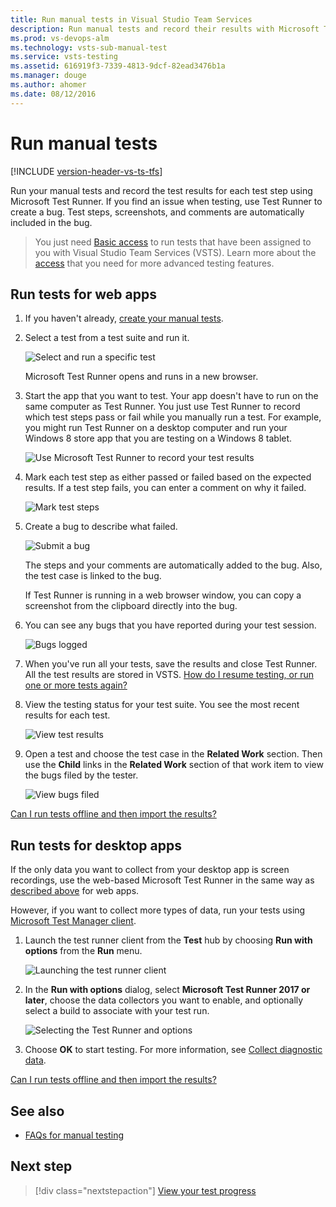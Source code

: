 ```yaml
---
title: Run manual tests in Visual Studio Team Services
description: Run manual tests and record their results with Microsoft Test Runner and Visual Studio Team Services
ms.prod: vs-devops-alm
ms.technology: vsts-sub-manual-test
ms.service: vsts-testing
ms.assetid: 616919f3-7339-4813-9dcf-82ead3476b1a
ms.manager: douge
ms.author: ahomer
ms.date: 08/12/2016
---
```


# Run manual tests

[!INCLUDE [version-header-vs-ts-tfs](../_shared/version-header-vs-ts-tfs.md)] 

Run your manual tests and record the test results for each test step 
using Microsoft Test Runner. If you find an issue when testing, 
use Test Runner to create a bug. Test steps, screenshots, and comments 
are automatically included in the bug. 

> You just need [Basic access](https://www.visualstudio.com/team-services/compare-features/) 
to run tests that have been assigned to you with Visual Studio Team Services (VSTS). 
Learn more about the [access](https://www.visualstudio.com/pricing/visual-studio-online-pricing-vs) 
that you need for more advanced testing features.

<a name="run-web"></a>
## Run tests for web apps

1. If you haven't already, [create your manual tests](create-test-cases.md#test-cases).

1. Select a test from a test suite and run it.
      
   ![Select and run a specific test](_img/run-manual-tests/RunTest_2.png)

   Microsoft Test Runner opens and runs in a new browser.

1. Start the app that you want to test. Your app doesn't have to run on 
   the same computer as Test Runner. You just use Test Runner to record which 
   test steps pass or fail while you manually run a test. For example, you 
   might run Test Runner on a desktop computer and run your Windows 8 store 
   app that you are testing on a Windows 8 tablet.

   ![Use Microsoft Test Runner to record your test results](_img/run-manual-tests/RunTestsStartApp.png)

1. Mark each test step as either passed or failed based on the expected results. 
   If a test step fails, you can enter a comment on why it failed.

   ![Mark test steps](_img/run-manual-tests/RunTest_3.png)

1. Create a bug to describe what failed.

   ![Submit a bug](_img/run-manual-tests/RunTest_4.png)

   The steps and your comments are automatically added to the bug. Also, 
   the test case is linked to the bug.

   If Test Runner is running in a web browser window, 
   you can copy a screenshot from the clipboard directly into the bug.

1. You can see any bugs that you have reported during your test session.

   ![Bugs logged](_img/run-manual-tests/RunTest_5.png)

1. When you've run all your tests, save the results and close Test Runner. 
   All the test results are stored in VSTS.
   [How do I resume testing, or run one or more tests again?](../reference-qa.md#qanda)

1. View the testing status for your test suite.
   You see the most recent results for each test.

   ![View test results](_img/run-manual-tests/RunTest_8.png)

1. Open a test and choose the test case in the **Related Work** section.
   Then use the **Child** links in the **Related Work** section of that 
   work item to view the bugs filed by the tester.
   
   ![View bugs filed](_img/run-manual-tests/view-bugs.png)  

[Can I run tests offline and then import the results?](../reference-qa.md#runoffline)

<a name="run-desktop"></a>
## Run tests for desktop apps

If the only data you want to collect from your desktop app
is screen recordings, use the web-based Microsoft Test Runner 
in the same way as [described above](#run-web) for web apps.

However, if you want to collect more types of data, run your tests using
[Microsoft Test Manager client](../mtm/run-manual-tests-with-microsoft-test-manager.md).

1. Launch the test runner 
   client from the **Test** hub by choosing **Run with options**
   from the **Run** menu.

   ![Launching the test runner client](../_img/_shared/collect-diagnostic-data-16.png)

1. In the **Run with options** dialog, select **Microsoft 
   Test Runner 2017 or later**, choose the data collectors you 
   want to enable, and optionally select a build to associate 
   with your test run.

   ![Selecting the Test Runner and options](../_img/_shared/run-manual-tests-19.png)

1. Choose **OK** to start testing. For more information, see
   [Collect diagnostic data](../collect-diagnostic-data.md#collect-desktop).

[Can I run tests offline and then import the results?](../reference-qa.md#runoffline)

## See also

*  [FAQs for manual testing](../reference-qa.md#runtests)

## Next step

> [!div class="nextstepaction"]
> [View your test progress](track-test-status.md)
